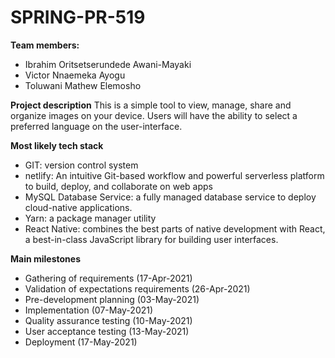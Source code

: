 # SPRING-PR-519

**Team members:**
- Ibrahim Oritsetserundede Awani-Mayaki	
- Victor Nnaemeka Ayogu
- Toluwani Mathew Elemosho


**Project description**
This is a simple tool to view, manage, share and organize images on your device. Users will have the ability to select a preferred language on the user-interface.

**Most likely tech stack**
- GIT: version control system
- netlify: An intuitive Git-based workflow and powerful serverless platform to build, deploy, and collaborate on web apps
- MySQL Database Service: a fully managed database service to deploy cloud-native applications.
- Yarn: a package manager utility
- React Native: combines the best parts of native development with React, a best-in-class JavaScript library for building user interfaces.


**Main milestones**
- Gathering of requirements (17-Apr-2021)
- Validation of expectations requirements (26-Apr-2021)
- Pre-development planning (03-May-2021) 
- Implementation (07-May-2021)
- Quality assurance testing (10-May-2021)
- User acceptance testing (13-May-2021)
- Deployment (17-May-2021)
